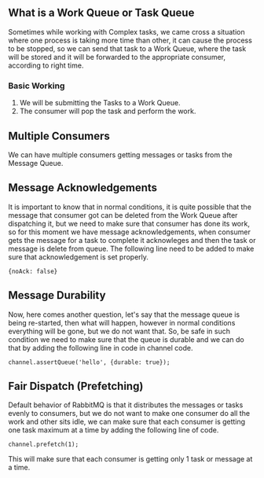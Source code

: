 ## What is a Work Queue or Task Queue
Sometimes while working with Complex tasks, we came cross a situation where one process is taking more time than other, it can cause the process to be stopped, so we can send that task to a Work Queue, where the task will be stored and it will be forwarded to the appropriate consumer, according to right time.

### Basic Working
1. We will be submitting the Tasks to a Work Queue.
2. The consumer will pop the task and perform the work.

## Multiple Consumers
We can have multiple consumers getting messages or tasks from the Message Queue.

## Message Acknowledgements
It is important to know that in normal conditions, it is quite possible that the message that consumer got can be deleted from the Work Queue after dispatching it, but we need to make sure that consumer has done its work, so for this moment we have message acknowledgements, when consumer gets the message for a task to complete it acknowleges and then the task or message is delete from queue.
The following line need to be added to make sure that acknowledgement is set properly.

`{noAck: false}`

## Message Durability
Now, here comes another question, let's say that the message queue is being re-started, then what will happen, however in normal conditions everything will be gone, but we do not want that. So, be safe in such condition we need to make sure that the queue is durable and we can do that by adding the following line in code in channel code.

`channel.assertQueue('hello', {durable: true});`
 

## Fair Dispatch (Prefetching)
Default behavior of RabbitMQ is that it distributes the messages or tasks evenly to consumers, but we do not want to make one consumer do all the work and other sits idle, we can make sure that each consumer is getting one task maximum at a time by adding the following line of code.

`channel.prefetch(1);`

This will make sure that each consumer is getting only 1 task or message at a time.
